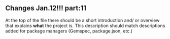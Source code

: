 ## Changes Jan.12!!! part:11

At the top of the file there should be a short introduction and/ or overview that explains **what** the project is. This description should match descriptions added for package managers (Gemspec, package.json, etc.)
